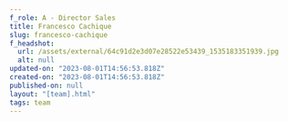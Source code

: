```yaml
---
f_role: A - Director Sales
title: Francesco Cachique
slug: francesco-cachique
f_headshot:
  url: /assets/external/64c91d2e3d07e28522e53439_1535183351939.jpg
  alt: null
updated-on: "2023-08-01T14:56:53.818Z"
created-on: "2023-08-01T14:56:53.818Z"
published-on: null
layout: "[team].html"
tags: team
---
```

